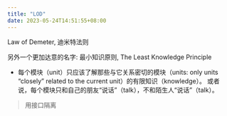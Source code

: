 ```yaml
---
title: "LOD"
date: 2023-05-24T14:51:55+08:00
---
```


Law of Demeter, 迪米特法则

另外一个更加达意的名字: 最小知识原则, The Least Knowledge Principle

- 每个模块（unit）只应该了解那些与它关系密切的模块（units: only units “closely” related to the current unit）的有限知识（knowledge）。
  或者说，每个模块只和自己的朋友“说话”（talk），不和陌生人“说话”（talk）。

> 用接口隔离
